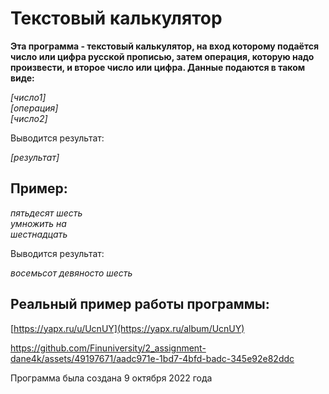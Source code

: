 # Текстовый калькулятор

__Эта программа - текстовый калькулятор, на вход которому подаётся число или цифра русской прописью, затем операция, которую надо произвести, и второе число или цифра. Данные подаются в таком виде:__

_[число1]_\
_[операция]_\
_[число2]_

Выводится результат:

_[результат]_


## Пример:

_пятьдесят шесть_\
_умножить на_\
_шестнадцать_

Выводится результат:

_восемьсот девяносто шесть_


## Реальный пример работы программы:


[https://yapx.ru/u/UcnUY](https://yapx.ru/album/UcnUY)


https://github.com/Finuniversity/2_assignment-dane4k/assets/49197671/aadc971e-1bd7-4bfd-badc-345e92e82ddc

Программа была создана 9 октября 2022 года
